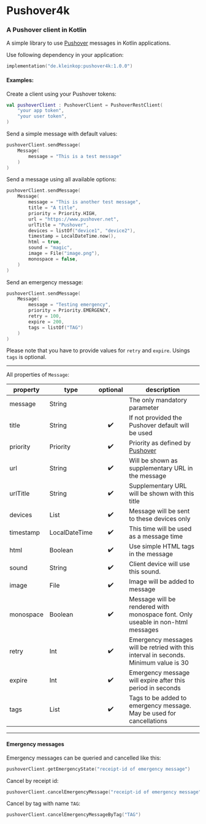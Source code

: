 # Pushover4k
### A Pushover client in Kotlin

A simple library to use [Pushover](https://www.pushover.net) messages in Kotlin applications.

Use following dependency in your application:
```kotlin
implementation("de.kleinkop:pushover4k:1.0.0")
```

#### Examples:

Create a client using your Pushover tokens:

```kotlin
val pushoverClient : PushoverClient = PushoverRestClient(
    "your app token",
    "your user token",
)
```

Send a simple message with default values:

```kotlin
pushoverClient.sendMessage(
    Message(
        message = "This is a test message"
    )
)
```

Send a message using all available options: 

```kotlin
pushoverClient.sendMessage(
    Message(
        message = "This is another test message",
        title = "A title",
        priority = Priority.HIGH,
        url = "https://www.pushover.net",
        urlTitle = "Pushover",
        devices = listOf("device1", "device2"),
        timestamp = LocalDateTime.now(),
        html = true,
        sound = "magic",
        image = File("image.png"),
        monospace = false,
    )
)
```

Send an emergency message:
```kotlin
pushoverClient.sendMessage(
    Message(
        message = "Testing emergency",
        priority = Priority.EMERGENCY,
        retry = 100,
        expire = 200,
        tags = listOf("TAG")
    )
)
```
Please note that you have to provide values for `retry` and `expire`. Usings `tags` is optional.

---

All properties of `Message`:

| property  | type          |      optional      | description                                                                            |
|-----------|---------------|:------------------:|----------------------------------------------------------------------------------------|
| message   | String        |                    | The only mandatory parameter                                                           |
| title     | String        | :heavy_check_mark: | If not provided the Pushover default will be used                                      |
| priority  | Priority      | :heavy_check_mark: | Priority as defined by [Pushover](https://pushover.net/api#priority)                   |
| url       | String        | :heavy_check_mark: | Will be shown as supplementary URL in the message                                      |
| urlTitle  | String        | :heavy_check_mark: | Supplementary URL will be shown with this title                                        |
| devices   | List<String>  | :heavy_check_mark: | Message will be sent to these devices only                                             |
| timestamp | LocalDateTime | :heavy_check_mark: | This time will be used as a message time                                               |
| html      | Boolean       | :heavy_check_mark: | Use simple HTML tags in the message                                                    |
| sound     | String        | :heavy_check_mark: | Client device will use this sound.                                                     |
| image     | File          | :heavy_check_mark: | Image will be added to message                                                         |
| monospace | Boolean       | :heavy_check_mark: | Message will be rendered with monospace font. Only useable in non-html messages        |
| retry     | Int           | :heavy_check_mark: | Emergency messages will be retried with this interval in seconds. Minimum value is 30  |
| expire    | Int           | :heavy_check_mark: | Emergency message will expire after this period in seconds                             |
| tags      | List<String>  | :heavy_check_mark: | Tags to be added to emergency message. May be used for cancellations                   |

---
#### Emergency messages

Emergency messages can be queried and cancelled like this:
 ```kotlin
 pushoverClient.getEmergencyState("receipt-id of emergency message")
 ```

Cancel by receipt id:
```kotlin
pushoverClient.cancelEmergencyMessage("receipt-id of emergency message")
```

Cancel by tag with name `TAG`:
```kotlin
pushoverClient.cancelEmergencyMessageByTag("TAG")
```

